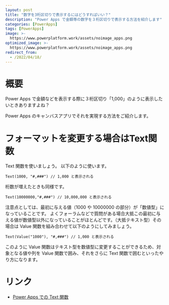 ```yaml
---
layout: post
title: "数字を3桁区切りで表示するにはどうすればいい？"
description: "Power Apps で金額等の数字を３桁区切りで表示する方法を紹介します"
categories: [PowerApps]
tags: [PowerApps]
image: >-
  https://www.powerplatform.work/assets/noimage_apps.png
optimized_image: >-
  https://www.powerplatform.work/assets/noimage_apps.png
redirect_from:
  - /2022/04/18/
---
```



#  概要

Power Apps で金額などを表示する際に３桁区切り「1,000」のように表示したいときありますよね？

Power Apps のキャンバスアプリでそれを実現する方法をご紹介します。

# フォーマットを変更する場合はText関数

Text 関数を使いましょう。
以下のように使います。


```
Text(1000, "#,###") // 1,000 と表示される
```

桁数が増えたときも同様です。


```
Text(10000000,"#,###") // 10,000,000 と表示される
```

注意点としては、最初に与える値（1000 や 10000000 の部分）が「数値型」になっていることです。
よくフォーラムなどで質問がある場合大抵この最初に与える値が数値型以外になっていることがほとんどです。（大抵テキスト型）その場合は Value 関数を組み合わせて以下のようにしてみましょう。

```
Text(Value("1000"), "#,###") // 1,000 と表示される
```

このように Value 関数はテキスト型を数値型に変更することができるため、対象となる値や列を Value 関数で囲み、それをさらに Text 関数で囲むといったやり方になります。


# リンク

- [Power Apps での Text 関数](https://docs.microsoft.com/ja-jp/power-apps/maker/canvas-apps/functions/function-text#number)

